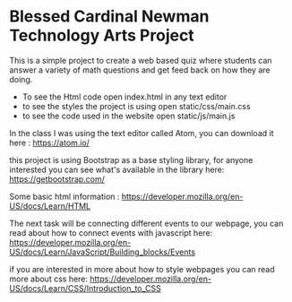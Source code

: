 Blessed Cardinal Newman Technology Arts Project
==========

This is a simple project to create a web based quiz where students can answer a variety of math questions and get feed back on how they are doing.

 * To see the Html code open index.html in any text editor
 * to see the styles the project is using open static/css/main.css
 * to see the code used in the website open static/js/main.js

In the class I was using the text editor called Atom, you can download it here : https://atom.io/

this project is using Bootstrap as a base styling library, for anyone interested you can see what's available in the library here: https://getbootstrap.com/

Some basic html information : https://developer.mozilla.org/en-US/docs/Learn/HTML

The next task will be connecting different events to our webpage, you can read about how to connect events with javascript here:
https://developer.mozilla.org/en-US/docs/Learn/JavaScript/Building_blocks/Events

if you are interested in more about how to style webpages you can read more about css here:
https://developer.mozilla.org/en-US/docs/Learn/CSS/Introduction_to_CSS
